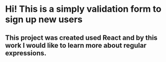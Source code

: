 Hi! This is a simply validation form to sign up new users
====================================

This project was created used React and by this work I would like to learn more about regular expressions. 
-------------------------------------------------------
